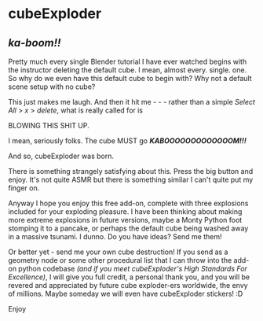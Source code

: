 # cubeExploder
## _ka-boom!!_

Pretty much every single Blender tutorial I have ever watched begins with the instructor deleting the default cube. I mean,
almost every. single. one. So why do we even have this default cube to begin with? Why not a default scene setup with no cube?

This just makes me laugh. And then it hit me - - - rather than a simple _Select All_ > _x_ > _delete_, what is really called for is 

BLOWING THIS SHIT UP. 

I mean, seriously folks. The cube MUST go ***KABOOOOOOOOOOOOOM!!!***

And so, cubeExploder was born.

There is something strangely satisfying about this. Press the big button and enjoy. It's not quite ASMR but there is 
something similar I can't quite put my finger on.

Anyway I hope you enjoy this free add-on, complete with three explosions included for your exploding pleasure. I have
been thinking about making more extreme explosions in future versions, maybe a Monty Python foot stomping it to a pancake, or perhaps
the default cube being washed away in a massive tsunami. I dunno. Do you have ideas? Send me them!

Or better yet - send me your own cube destruction! If you send as a geometry node or some other procedural list that I can throw
into the add-on python codebase _(and if you meet cubeExploder's High Standards For Excellence)_, I will give you full credit, a personal
thank you, and you will be revered and appreciated by future cube exploder-ers worldwide, the envy of millions. Maybe someday we
will even have cubeExploder stickers! :D

Enjoy
